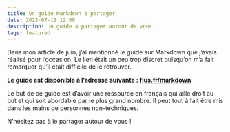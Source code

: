 ```yaml
---
title: Un guide Markdown à partager
date: 2022-07-11 12:00
description: Un guide à partager autour de vous.
tags: featured
---
```


Dans mon article de juin, j’ai mentionné le guide sur Markdown que j’avais réalisé pour l’occasion.
Le lien était un peu trop discret puisqu’on m’a fait remarquer qu’il était difficile de le retrouver.

**Le guide est disponible à l’adresse suivante : [flus.fr/markdown](https://flus.fr/markdown)**

Le but de ce guide est d’avoir une ressource en français qui aille droit au but et qui soit abordable par le plus grand nombre.
Il peut tout à fait être mis dans les mains de personnes non-techniques.

N’hésitez pas à le partager autour de vous !
